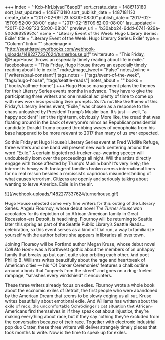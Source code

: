 +++
index = "-Kcb-h1rLbjvadT6aopB"
sort_create_date = 1486713180
sort_last_updated = 1486713180
sort_publish_date = 1487181120
create_date = "2017-02-09T23:53:00-08:00"
publish_date = "2017-02-15T09:52:00-08:00"
date = "2017-02-15T09:52:00-08:00"
last_updated = "2017-02-09T23:53:00-08:00"
preview_url = "b30abb24-6ddd-6741-929a-500d9335953c"
name = "Literary Event of the Week: Hugo Literary Series: Exile"
title = "Literary Event of the Week: Hugo Literary Series: Exile"
type = "Column"
link = ""
shareimage = "http://seattlereviewofbooks.com/webhook-uploads/1482277337624/turnerhouse.gif"
twitterauto = "This Friday, @HugoHouse throws an especially timely reading about life in exile."
facebookauto = "This Friday, Hugo House throws an especially timely reading about life in exile."
make_image_tweet = "False"
notes_byline = ["writers/paul-constant"]
tags_notes = ["tags/event-of-the-week", "tags/hugo-house", "tags/seattle-reads"]
notes_about = ""
books = ["books/call-me-home"]
+++
Hugo House management plans the themes for their Literary Series events months in advance. They have to give the participating three writers and one musical act plenty of time to come up with new work incorporating their prompts. So it’s not like the theme of this Friday’s Literary Series event, “Exile,” was chosen as a response to the chaos unleashed by President Trump’s Muslim ban. It’s just — well, “a happy accident” isn’t the right term, obviously. More like, the dread that was floating around in the back of everyone’s minds as Republican presidential candidate Donald Trump coaxed throbbing waves of xenophobia from his base happened to be more relevant to 2017 than many of us ever expected.

So this Friday at Hugo House’s Literary Series event at Fred Wildlife Refuge, three writers and one band will present new work centering around the word “Exile.” A certain bigoted red-trucker-cap-wearing specter will undoubtedly loom over the proceedings all night. Will the artists directly engage with those affected by Trump’s Muslim ban? It’s very likely; the internet is heavy with footage of families broken across international lines for no real reason besides a narcissist’s capricious misunderstanding of what causes terrorism. Citizens are openly and seriously talking about wanting to leave America. Exile is in the air.

<p class="image-left">![](/webhook-uploads/1482277337624/turnerhouse.gif)</p>

Hugo House selected some very fine writers for this outing of the Literary Series. Angela Flournoy, whose debut novel *The Turner House* won accolades for its depiction of an African-American family in Great Recession-era Detroit, is headlining. Flournoy will be returning to Seattle later this spring as part of the Seattle Public Library’s Seattle Reads… celebration, so this event serves as a kind of trial run, a way to familiarize yourself with the author before she appears in libraries all over town.

Joining Flournoy will be Portland author Megan Kruse, whose debut novel *Call Me Home* was a Northwest gothic about the members of an unhappy family that breaks up but can’t quite stop orbiting each other. And poet Phillip B. Williams writes beautifully about the rage and heartbreak of American cities — his “Of Darker Ceremonies” features a chalk outline around a body that “unpeels from the street” and goes on a drug-fueled rampage, “smashes every windshield” it encounters.

These three writers already focus on exiles. Flournoy wrote a whole book about the economic exiles of Detroit, the first people who were abandoned by the American Dream that seems to be slowly edging us all out. Kruse writes beautifully about emotional exile. And Williams has written about the exile of race, the uncomfortable Schrödinger's cat situation that African-Americans find themselves in: if they speak out about injustice, they’re making everything about race, but if they say nothing they’re excluded from the conversation because of their race. Together with electronic industrial pop duo Crater, these three writers will deliver strangely timely pieces that took months to write. Now is the time to speak up for exiles.
